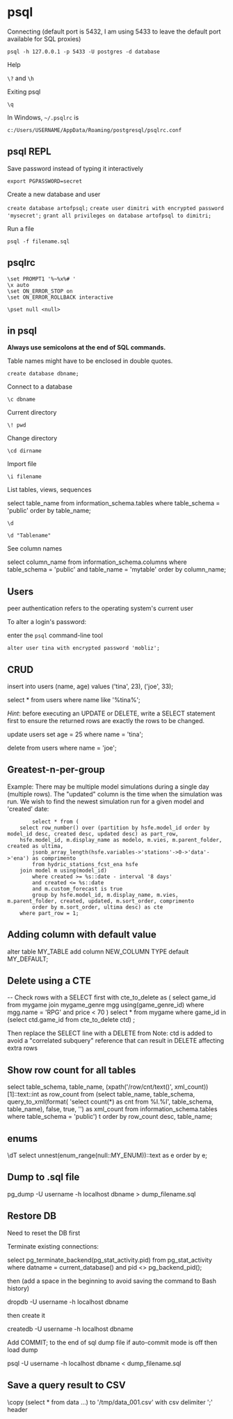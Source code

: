 # psql

Connecting (default port is 5432, I am using 5433 to leave the default port available for SQL proxies)

`psql -h 127.0.0.1 -p 5433 -U postgres -d database`

Help

`\?` and `\h`

Exiting psql

`\q`

In Windows, `~/.psqlrc` is

`c:/Users/USERNAME/AppData/Roaming/postgresql/psqlrc.conf`


## psql REPL

Save password instead of typing it interactively

`export PGPASSWORD=secret`

Create a new database and user

`create database artofpsql;`
`create user dimitri with encrypted password 'mysecret';`
`grant all privileges on database artofpsql to dimitri;`

Run a file

`psql -f filename.sql`


## psqlrc

```
\set PROMPT1 '%~%x%# '
\x auto
\set ON_ERROR_STOP on
\set ON_ERROR_ROLLBACK interactive

\pset null <null>
```


## in psql

**Always use semicolons at the end of SQL commands.**

Table names might have to be enclosed in double quotes.

`create database dbname;`

Connect to a database

`\c dbname`

Current directory

`\! pwd`

Change directory

`\cd dirname`

Import file

`\i filename`

List tables, views, sequences

select table_name from information_schema.tables where table_schema = 'public' order by table_name;

`\d`

`\d "Tablename"`

See column names

select column_name from information_schema.columns
where table_schema = 'public'
and table_name = 'mytable'
order by column_name;


## Users

peer authentication refers to the operating system's current user

To alter a login's password:

enter the `psql` command-line tool

`alter user tina with encrypted password 'mobliz';`


## CRUD

insert into users (name, age) values
('tina', 23),
('joe', 33);

select * from users where name like '%tina%';

*Hint*: before executing an UPDATE or DELETE, write a SELECT statement first to ensure the returned rows are exactly the rows to be changed.

update users set age = 25 where name = 'tina';

delete from users where name = 'joe';


## Greatest-n-per-group

Example: There may be multiple model simulations during a single day (multiple rows). The "updated" column is the time when the simulation was run. We wish to find the newest simulation run for a given model and 'created' date:

            select * from (
	    select row_number() over (partition by hsfe.model_id order by model_id desc, created desc, updated desc) as part_row,
	    hsfe.model_id, m.display_name as modelo, m.vies, m.parent_folder, created as ultima,
            jsonb_array_length(hsfe.variables->'stations'->0->'data'->'ena') as comprimento
            from hydric_stations_fcst_ena hsfe
	    join model m using(model_id)
            where created >= %s::date - interval '8 days'
            and created <= %s::date
            and m.custom_forecast is true
            group by hsfe.model_id, m.display_name, m.vies, m.parent_folder, created, updated, m.sort_order, comprimento
            order by m.sort_order, ultima desc) as cte
	    where part_row = 1;

## Adding column with default value

alter table MY_TABLE add column NEW_COLUMN TYPE default MY_DEFAULT;


## Delete using a CTE

-- Check rows with a SELECT first
with cte_to_delete as (
  select game_id from mygame
  join mygame_genre mgg using(game_genre_id)
  where mgg.name = 'RPG'
  and price < 70
)
select * from mygame
where game_id in (select ctd.game_id from cte_to_delete ctd)
;

Then replace the SELECT line with a DELETE from
Note: ctd is added to avoid a "correlated subquery" reference that can result in DELETE affecting extra rows


## Show row count for all tables

select table_schema, table_name, (xpath('/row/cnt/text()', xml_count))[1]::text::int as row_count
from (select table_name, table_schema, query_to_xml(format(
  'select count(*) as cnt from %I.%I', table_schema, table_name), false, true, '') as xml_count
  from information_schema.tables
  where table_schema = 'public') t
order by row_count desc, table_name;


## enums

\dT
select unnest(enum_range(null::MY_ENUM))::text as e order by e;


## Dump to .sql file

pg_dump -U username -h localhost dbname > dump_filename.sql

## Restore DB

Need to reset the DB first

Terminate existing connections:

select pg_terminate_backend(pg_stat_activity.pid) from pg_stat_activity
where datname = current_database() and pid <> pg_backend_pid();

then (add a space in the beginning to avoid saving the command to Bash history)

 dropdb -U username -h localhost dbname

then create it

createdb -U username -h localhost dbname

Add COMMIT; to the end of sql dump file if auto-commit mode is off
then load dump

psql -U username -h localhost dbname < dump_filename.sql


## Save a query result to CSV

\copy (select * from data ...) to '/tmp/data_001.csv' with csv delimiter ';' header